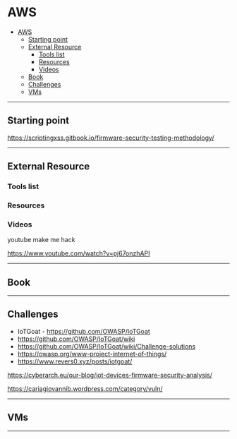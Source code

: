 # AWS

- [AWS](#aws)
  - [Starting point](#starting-point)
  - [External Resource](#external-resource)
    - [Tools list](#tools-list)
    - [Resources](#resources)
    - [Videos](#videos)
  - [Book](#book)
  - [Challenges](#challenges)
  - [VMs](#vms)

---

## Starting point

https://scriptingxss.gitbook.io/firmware-security-testing-methodology/

---
## External Resource

### Tools list


### Resources




### Videos

youtube make me hack

https://www.youtube.com/watch?v=pj67onzhAPI

---

## Book



---

## Challenges

- IoTGoat - https://github.com/OWASP/IoTGoat
- https://github.com/OWASP/IoTGoat/wiki
- https://github.com/OWASP/IoTGoat/wiki/Challenge-solutions
- https://owasp.org/www-project-internet-of-things/
- https://www.revers0.xyz/posts/iotgoat/

https://cyberarch.eu/our-blog/iot-devices-firmware-security-analysis/

https://cariagiovannib.wordpress.com/category/vuln/

---

## VMs


---


